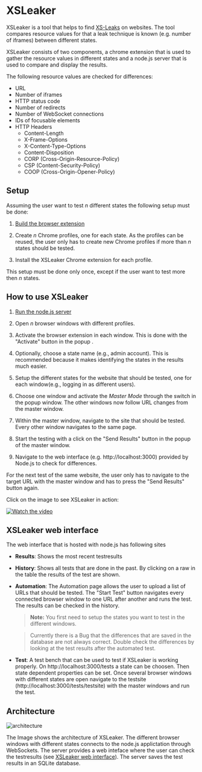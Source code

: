 # XSLeaker
XSLeaker is a tool that helps to find [XS-Leaks](https://xsleaks.dev/) on websites. The tool compares resource values for that a leak technique is known (e.g. number of iframes) between different states.

XSLeaker consists of two components, a chrome extension that is used to gather the resource values in different states and a node.js server that is used to compare and display the results.

The following resource values are checked for differences:
- URL
- Number of iframes
- HTTP status code 
- Number of redirects
- Number of WebSocket connections
- IDs of focusable elements
- HTTP Headers
  - Content-Length
  - X-Frame-Options
  - X-Content-Type-Options
  - Content-Disposition
  - CORP (Cross-Origin-Resource-Policy)
  - CSP (Content-Security-Policy)
  - COOP (Cross-Origin-Opener-Policy)

## Setup
Assuming the user want to test *n* different states the following setup must be done:

1. [Build the browser extension](extension/README.md)  
   
2. Create *n* Chrome profiles, one for each state. As the profiles can be reused, the user only has to create new Chrome profiles if more than *n*  states should be tested.
3. Install the XSLeaker Chrome extension for each profile.

This setup must be done only once, except if the user want to test more then *n* states.

## How to use XSLeaker

1. [Run the node.js server](server/README.md)

2. Open *n* browser windows with different profiles.
   
3. Activate the browser extension in each window. This is done with the "Activate" button in the popup . 
4. Optionally, choose a state name (e.g., admin account). This is recommended because it makes identifying the states in the results much easier.
    
5. Setup the different states for the website that should be tested, one for each window(e.g., logging in as different users).
    
6. Choose one window and activate the *Master Mode* through the switch in the popup window. The other windows now follow URL changes from the master window.

7. Within the master window, navigate to the site that should be tested. Every other window navigates to the same page.
   
8. Start the testing with a click on the "Send Results" button in the popup of the master window.

9. Navigate to the web interface (e.g. http://localhost:3000) provided by Node.js to check for differences.

For the next test of the same website, the user only has to navigate to the target URL with the master window and has to press the "Send Results" button again.

Click on the image to see XSLeaker in action:

[![Watch the video](https://img.youtube.com/vi/hckth6MKP_w/hqdefault.jpg)](https://youtu.be/hckth6MKP_w)

## XSLeaker web interface
The web interface that is hosted with node.js has following sites
- **Results**: Shows the most recent testresults
- **History**: Shows all tests that are done in the past. By clicking on a raw in the table the results of the test are shown.
- **Automation**: The Automation page allows the user to upload a list of URLs that should be tested. The "Start Test" button navigates every connected browser window to one URL after another and runs the test. The results can be checked in the history. 
  > **Note:** You first need to setup the states you want to test in the different windows.
  
  > Currently there is a Bug that the differences that are saved in the database are not always correct. Double check the differences by looking at the test results after the automated test.

- **Test**: A test bench that can be used to test if XSLeaker is working properly. On http://localhost:3000/tests a state can be choosen. Then state dependent properties can be set. Once several browser windows with different states are open navigate to the testsite (http://localhost:3000/tests/testsite) with the master windows and run the test.  
## Architecture
![architecture](https://user-images.githubusercontent.com/8174548/150808926-5e947300-00a4-4bf8-9b95-8e89c7c81f2b.png)

The Image shows the architecture of XSLeaker. The different browser windows with different states connects to the node.js applictation through WebSockets. The server provides a web inteface where the user can check the testresults (see [XSLeaker web interface](#xsleaker-web-interface)). The server saves the test results in an SQLite database.
